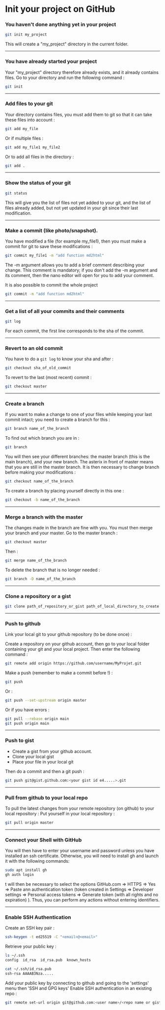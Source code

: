 # Init your project on GitHub

### You haven't done anything yet in your project

```bash
git init my_project
```

This will create a "my_project" directory in the current folder.

---

### You have already started your project

Your "my_project" directory therefore already exists, and it already contains files. Go to your directory and run the following command :

```bash
git init
```

---

### Add files to your git

Your directory contains files, you must add them to git so that it can take these files into account :

```bash
git add my_file
```

Or if multiple files :

```bash
git add my_file1 my_file2
```

Or to add all files in the directory :

```bash
git add .
```

---

### Show the status of your git

```bash
git status
```

This will give you the list of files not yet added to your git, and the list of files already added, but not yet updated in your git since their last modification.

---

### Make a commit (like photo/snapshot).

You have modified a file (for example my_file1), then you must make a commit for git to save these modifications :

```bash
git commit my_file1 -m "add function md2html"
```

The -m argument allows you to add a brief comment describing your change. This comment is mandatory; if you don't add the -m argument and its comment, then the nano editor will open for you to add your comment.


It is also possible to commit the whole project

```bash
git commit -m "add function md2html"
```

---

### Get a list of all your commits and their comments

```bash
git log
```

For each commit, the first line corresponds to the sha of the commit.

---

### Revert to an old commit

You have to do a `git log` to know your sha and after :

```bash
git checkout sha_of_old_commit
```

To revert to the last (most recent) commit :

```bash
git checkout master
```

---

### Create a branch

If you want to make a change to one of your files while keeping your last commit intact; you need to create a branch for this :

```bash
git branch name_of_the_branch
```

To find out which branch you are in :

```bash
git branch
```

You will then see your different branches: the master branch (this is the main branch), and your new branch. The asterix in front of master means that you are still in the master branch. It is then necessary to change branch before making your modifications :

```bash
git checkout name_of_the_branch
```

To create a branch by placing yourself directly in this one :

```bash
git checkout -b name_of_the_branch
```

---

### Merge a branch with the master

The changes made in the branch are fine with you. You must then merge your branch and your master. Go to the master branch :

```bash
git checkout master
```

Then :

```bash
git merge name_of_the_branch
```

To delete the branch that is no longer needed :

```bash
git branch -D name_of_the_branch
```

---

### Clone a repository or a gist

```bash
git clone path_of_repository_or_gist path_of_local_directory_to_create
```

---

### Push to github

Link your local git to your github repository (to be done once) :


Create a repository on your github account, then go to your local folder containing your git and your local project. Then enter the following command :

```bash
git remote add origin https://github.com/username/MyProjet.git
```

Make a push (remember to make a commit before !) :

```bash
git push
```

Or :

```bash
git push --set-upstream origin master
```

Or if you have errors :

```bash
git pull --rebase origin main
git push origin main
```

---

### Push to gist

- Create a gist from your github account.
- Clone your local gist
- Place your file in your local git

Then do a commit and then a git push :

```bash
git push git@gist.github.com:<your gist id e4.....>.git
```

---

### Pull from github to your local repo

To pull the latest changes from your remote repository (on github) to your local repository :
Put yourself in your local repository :

```bash
git pull origin master
```

---

### Connect your Shell with GitHub

You will then have to enter your username and password unless you have installed an ssh certificate.
Otherwise, you will need to install gh and launch it with the following commands:

```bash
sudo apt install gh
gh auth login
```

t will then be necessary to select the options GitHub.com => HTTPS => Yes => Paste ann authentication token (token created in Settings => Developer settings => Personal access tokens => Generate token (with all rights and no expiration) ).
Thus, you can perform any actions without entering identifiers.

---

### Enable SSH Authentication

Create an SSH key pair :

```bash
ssh-keygen -t ed25519 -C "<email>@<email>"
```

Retrieve your public key :

```bash
ls ~/.ssh
config  id_rsa  id_rsa.pub  known_hosts

cat ~/.ssh/id_rsa.pub
ssh-rsa AAAAB3Nza.....
```

Add your public key by connecting to github and going to the 'settings' menu then 'SSH and GPG keys'
Enable SSH authentication in an existing repo :

```bash
git remote set-url origin git@github.com:<user name>/<repo name or gist id>.git
```
